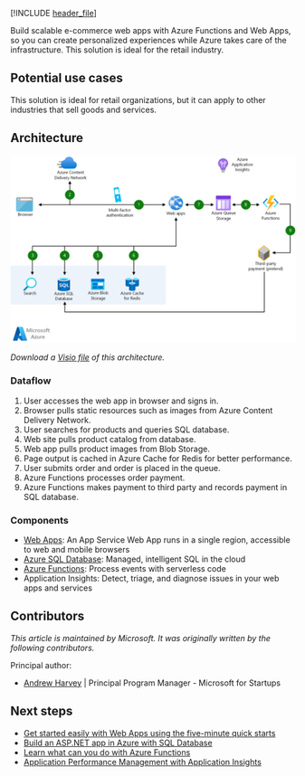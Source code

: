 [!INCLUDE [header_file](../../../includes/sol-idea-header.md)]

Build scalable e-commerce web apps with Azure Functions and Web Apps, so you can create personalized experiences while Azure takes care of the infrastructure. This solution is ideal for the retail industry.

## Potential use cases

This solution is ideal for retail organizations, but it can apply to other industries that sell goods and services.

## Architecture

<!-- cSpell:ignore helvetica -->

![Architecture diagram shows the transaction from users finding products to purchasing them through web apps to third party payment.](../media/scalable-ecommerce-web-app.png)

*Download a [Visio file](https://arch-center.azureedge.net/scalable-ecommerce-web-app.vsdx) of this architecture.*

### Dataflow

1. User accesses the web app in browser and signs in.
1. Browser pulls static resources such as images from Azure Content Delivery Network.
1. User searches for products and queries SQL database.
1. Web site pulls product catalog from database.
1. Web app pulls product images from Blob Storage.
1. Page output is cached in Azure Cache for Redis for better performance.
1. User submits order and order is placed in the queue.
1. Azure Functions processes order payment.
1. Azure Functions makes payment to third party and records payment in SQL database.

### Components

* [Web Apps](https://azure.microsoft.com/services/app-service/web): An App Service Web App runs in a single region, accessible to web and mobile browsers
* [Azure SQL Database](https://azure.microsoft.com/services/sql-database): Managed, intelligent SQL in the cloud
* [Azure Functions](https://azure.microsoft.com/services/functions): Process events with serverless code
* Application Insights: Detect, triage, and diagnose issues in your web apps and services

## Contributors

*This article is maintained by Microsoft. It was originally written by the following contributors.*

Principal author:

 * [Andrew Harvey](https://www.linkedin.com/in/andrewharvey) | Principal Program Manager - Microsoft for Startups

## Next steps

* [Get started easily with Web Apps using the five-minute quick starts](/azure/app-service)
* [Build an ASP.NET app in Azure with SQL Database](/azure/app-service/app-service-web-tutorial-dotnet-sqldatabase)
* [Learn what can you do with Azure Functions](/azure/azure-functions/functions-overview)
* [Application Performance Management with Application Insights](/azure/application-insights/app-insights-overview)
